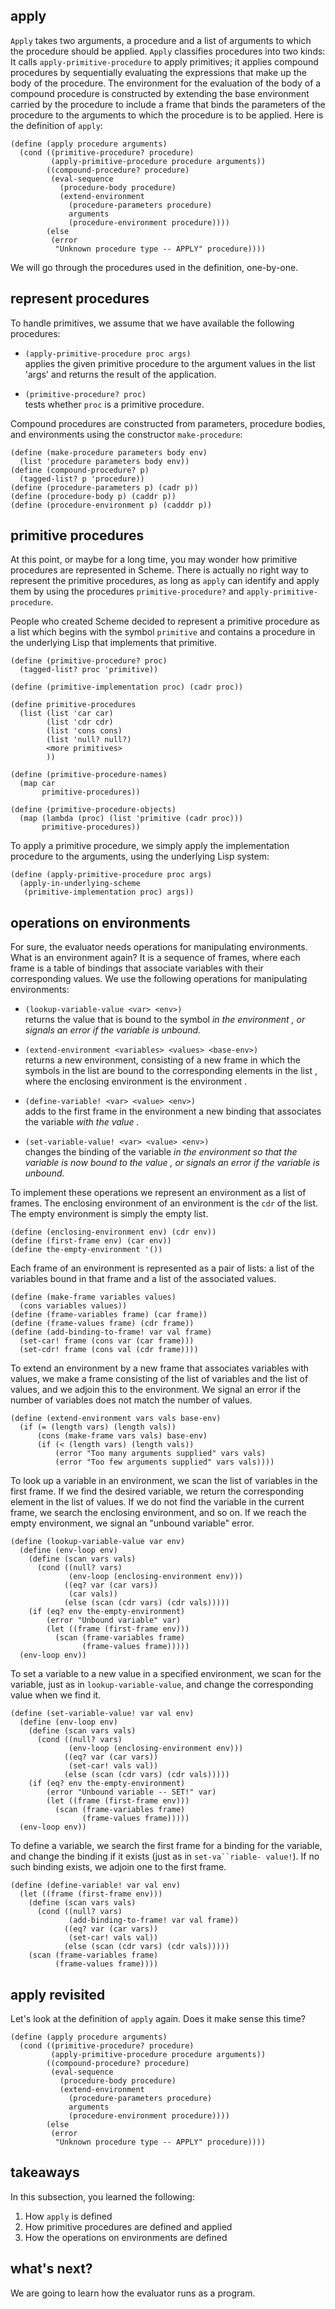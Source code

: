 ## apply

`Apply` takes two arguments, a procedure and a list of arguments to which the
procedure should be applied. `Apply` classifies procedures into two kinds: It
calls `apply-primitive-procedure` to apply primitives; it applies compound
procedures by sequentially evaluating the expressions that make up the body of
the procedure. The environment for the evaluation of the body of a compound
procedure is constructed by extending the base environment carried by the
procedure to include a frame that binds the parameters of the procedure to the
arguments to which the procedure is to be applied. Here is the definition of
`apply`:

    
    (define (apply procedure arguments)
      (cond ((primitive-procedure? procedure)
             (apply-primitive-procedure procedure arguments))
            ((compound-procedure? procedure)
             (eval-sequence
               (procedure-body procedure)
               (extend-environment
                 (procedure-parameters procedure)
                 arguments
                 (procedure-environment procedure))))
            (else
             (error
              "Unknown procedure type -- APPLY" procedure))))
    

We will go through the procedures used in the definition, one-by-one.

## represent procedures

To handle primitives, we assume that we have available the following
procedures:

  * `(apply-primitive-procedure proc args)`  
applies the given primitive procedure to the argument values in the list
'args' and returns the result of the application.

  * `(primitive-procedure? proc)`  
tests whether `proc` is a primitive procedure.

Compound procedures are constructed from parameters, procedure bodies, and
environments using the constructor `make-procedure`:

    
    (define (make-procedure parameters body env)
      (list 'procedure parameters body env))
    (define (compound-procedure? p)
      (tagged-list? p 'procedure))
    (define (procedure-parameters p) (cadr p))
    (define (procedure-body p) (caddr p))
    (define (procedure-environment p) (cadddr p))
    

## primitive procedures

At this point, or maybe for a long time, you may wonder how primitive
procedures are represented in Scheme. There is actually no right way to
represent the primitive procedures, as long as `apply` can identify and apply
them by using the procedures `primitive-procedure?` and `apply-primitive-
procedure`.

People who created Scheme decided to represent a primitive procedure as a list
which begins with the symbol `primitive` and contains a procedure in the
underlying Lisp that implements that primitive.

    
    (define (primitive-procedure? proc)
      (tagged-list? proc 'primitive))
    
    (define (primitive-implementation proc) (cadr proc))
    
    (define primitive-procedures
      (list (list 'car car)
            (list 'cdr cdr)
            (list 'cons cons)
            (list 'null? null?)
            <more primitives>
            ))
    
    (define (primitive-procedure-names)
      (map car
           primitive-procedures))
    
    (define (primitive-procedure-objects)
      (map (lambda (proc) (list 'primitive (cadr proc)))
           primitive-procedures))
    

To apply a primitive procedure, we simply apply the implementation procedure
to the arguments, using the underlying Lisp system:

    
    (define (apply-primitive-procedure proc args)
      (apply-in-underlying-scheme
       (primitive-implementation proc) args))
    

## operations on environments

For sure, the evaluator needs operations for manipulating environments. What
is an environment again? It is a sequence of frames, where each frame is a
table of bindings that associate variables with their corresponding values. We
use the following operations for manipulating environments:

  * `(lookup-variable-value <var> <env>)`  
returns the value that is bound to the symbol <var> in the environment <env>,
or signals an error if the variable is unbound.

  * `(extend-environment <variables> <values> <base-env>)`  
returns a new environment, consisting of a new frame in which the symbols in
the list <variables> are bound to the corresponding elements in the list
<values>, where the enclosing environment is the environment <base-env>.

  * `(define-variable! <var> <value> <env>)`  
adds to the first frame in the environment <env> a new binding that associates
the variable <var> with the value <value>.

  * `(set-variable-value! <var> <value> <env>)`  
changes the binding of the variable <var> in the environment <env> so that the
variable is now bound to the value <value>, or signals an error if the
variable is unbound.

To implement these operations we represent an environment as a list of frames.
The enclosing environment of an environment is the `cdr` of the list. The
empty environment is simply the empty list.

    
    (define (enclosing-environment env) (cdr env))
    (define (first-frame env) (car env))
    (define the-empty-environment '())
    

Each frame of an environment is represented as a pair of lists: a list of the
variables bound in that frame and a list of the associated values.

    
    (define (make-frame variables values)
      (cons variables values))
    (define (frame-variables frame) (car frame))
    (define (frame-values frame) (cdr frame))
    (define (add-binding-to-frame! var val frame)
      (set-car! frame (cons var (car frame)))
      (set-cdr! frame (cons val (cdr frame))))
    

To extend an environment by a new frame that associates variables with values,
we make a frame consisting of the list of variables and the list of values,
and we adjoin this to the environment. We signal an error if the number of
variables does not match the number of values.

    
    
    (define (extend-environment vars vals base-env)
      (if (= (length vars) (length vals))
          (cons (make-frame vars vals) base-env)
          (if (< (length vars) (length vals))
              (error "Too many arguments supplied" vars vals)
              (error "Too few arguments supplied" vars vals))))
    

To look up a variable in an environment, we scan the list of variables in the
first frame. If we find the desired variable, we return the corresponding
element in the list of values. If we do not find the variable in the current
frame, we search the enclosing environment, and so on. If we reach the empty
environment, we signal an "unbound variable" error.

    
    (define (lookup-variable-value var env)
      (define (env-loop env)
        (define (scan vars vals)
          (cond ((null? vars)
                 (env-loop (enclosing-environment env)))
                ((eq? var (car vars))
                 (car vals))
                (else (scan (cdr vars) (cdr vals)))))
        (if (eq? env the-empty-environment)
            (error "Unbound variable" var)
            (let ((frame (first-frame env)))
              (scan (frame-variables frame)
                    (frame-values frame)))))
      (env-loop env))
    

To set a variable to a new value in a specified environment, we scan for the
variable, just as in `lookup-variable-value`, and change the corresponding
value when we find it.

    
    (define (set-variable-value! var val env)
      (define (env-loop env)
        (define (scan vars vals)
          (cond ((null? vars)
                 (env-loop (enclosing-environment env)))
                ((eq? var (car vars))
                 (set-car! vals val))
                (else (scan (cdr vars) (cdr vals)))))
        (if (eq? env the-empty-environment)
            (error "Unbound variable -- SET!" var)
            (let ((frame (first-frame env)))
              (scan (frame-variables frame)
                    (frame-values frame)))))
      (env-loop env))
    

To define a variable, we search the first frame for a binding for the
variable, and change the binding if it exists (just as in `set-va``riable-
value!`). If no such binding exists, we adjoin one to the first frame.

    
    (define (define-variable! var val env)
      (let ((frame (first-frame env)))
        (define (scan vars vals)
          (cond ((null? vars)
                 (add-binding-to-frame! var val frame))
                ((eq? var (car vars))
                 (set-car! vals val))
                (else (scan (cdr vars) (cdr vals)))))
        (scan (frame-variables frame)
              (frame-values frame))))

## apply revisited

Let's look at the definition of `apply` again. Does it make sense this time?

    
    (define (apply procedure arguments)
      (cond ((primitive-procedure? procedure)
             (apply-primitive-procedure procedure arguments))
            ((compound-procedure? procedure)
             (eval-sequence
               (procedure-body procedure)
               (extend-environment
                 (procedure-parameters procedure)
                 arguments
                 (procedure-environment procedure))))
            (else
             (error
              "Unknown procedure type -- APPLY" procedure))))

## takeaways

In this subsection, you learned the following:

  1. How `apply` is defined
  2. How primitive procedures are defined and applied
  3. How the operations on environments are defined

## what's next?

We are going to learn how the evaluator runs as a program.

